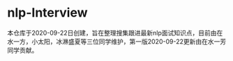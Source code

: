 # nlp-Interview
本仓库于2020-09-22日创建，旨在整理搜集跟进最新nlp面试知识点，目前由在水一方，小太阳，冰淋盛夏等三位同学维护，第一版2020-09-22更新由在水一芳同学贡献。
